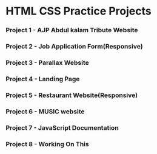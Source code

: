 <h1> HTML CSS Practice Projects</h1>
<h3>Project 1 - AJP Abdul kalam Tribute Website</h3>
<h3>Project 2 - Job Application Form(Responsive) </h3>
<h3>Project 3 - Parallax Website </h3>
<h3>Project 4 - Landing Page </h3>
<h3>Project 5 - Restaurant Website(Responsive) </h3>
<h3>Project 6 - MUSIC website </h3>
<h3>Project 7 - JavaScript Documentation </h3>
<h3>Project 8 - Working On This </h3>
